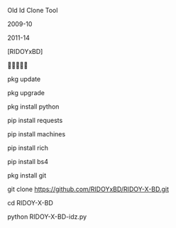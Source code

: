 Old Id Clone Tool

2009-10

2011-14

[RIDOYxBD]

🥰🥰🥰🥰🥰

pkg update

pkg upgrade

pkg install python

pip install requests

pip install machines

pip install rich

pip install bs4

pkg install git

git clone https://github.com/RIDOYxBD/RIDOY-X-BD.git

cd RIDOY-X-BD

python RIDOY-X-BD-idz.py


